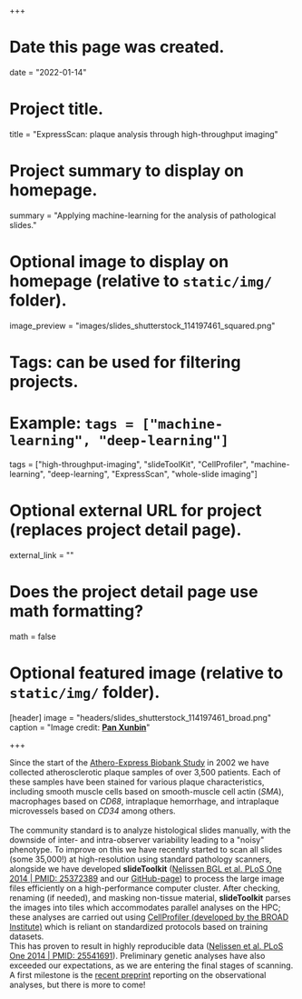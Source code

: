 +++
# Date this page was created.
date = "2022-01-14"

# Project title.
title = "ExpressScan: plaque analysis through high-throughput imaging"

# Project summary to display on homepage.
summary = "Applying machine-learning for the analysis of pathological slides."

# Optional image to display on homepage (relative to `static/img/` folder).
image_preview = "images/slides_shutterstock_114197461_squared.png"

# Tags: can be used for filtering projects.
# Example: `tags = ["machine-learning", "deep-learning"]`
tags = ["high-throughput-imaging", "slideToolKit", "CellProfiler", "machine-learning", "deep-learning", "ExpressScan", "whole-slide imaging"]

# Optional external URL for project (replaces project detail page).
external_link = ""

# Does the project detail page use math formatting?
math = false

# Optional featured image (relative to `static/img/` folder).
[header]
image = "headers/slides_shutterstock_114197461_broad.png"
caption = "Image credit: [**Pan Xunbin**](https://www.shutterstock.com/g/defun)"

+++

Since the start of the [Athero-Express Biobank Study](http://www.atheroexpress.nl) in 2002 we have collected atherosclerotic plaque samples of over 3,500 patients. Each of these samples have been stained for various plaque characteristics, including smooth muscle cells based on smooth-muscle cell actin (*SMA*), macrophages based on *CD68*, intraplaque hemorrhage, and intraplaque microvessels based on *CD34* among others. </br></br>The community standard is to analyze histological slides manually, with the downside of inter- and intra-observer variability leading to a "noisy" phenotype. To improve on this we have recently started to scan all slides (some 35,000!) at high-resolution using standard pathology scanners, alongside we have developed **slideToolkit** ([Nelissen BGL et al. PLoS One 2014 | PMID: 25372389](https://www.ncbi.nlm.nih.gov/pubmed/25372389) and our [GitHub-page](https://github.com/swvanderlaan/slideToolkit)) to process the large image files efficiently on a high-performance computer cluster. After checking, renaming (if needed), and masking non-tissue material, **slideToolkit** parses the images into tiles which accommodates parallel analyses on the HPC; these analyses are carried out using [CellProfiler (developed by the BROAD Institute)](http://www.cellprofiler.org) which is reliant on standardized protocols based on training datasets. </br>This has proven to result in highly reproducible data ([Nelissen et al. PLoS One 2014 | PMID: 25541691](https://www.ncbi.nlm.nih.gov/pubmed/25541691)). Preliminary genetic analyses have also exceeded our expectations, as we are entering the final stages of scanning. A first milestone is the [recent preprint](post/a-story-about-expressscan/index.md) reporting on the observational analyses, but there is more to come! 

